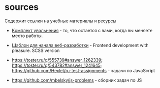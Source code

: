 # sources
Содержит ссылки на учебные материалы и ресурсы

- [Комплект увольнения](https://habr.com/ru/post/434644/) - то, что остается с вами, когда вы меняете место работы.

- [Шаблон для начала веб-разработки](https://github.com/andreyalexeich/gulp-scss-starter) - Frontend development with pleasure. SCSS version
- https://toster.ru/q/555739#answer_1262339; https://toster.ru/q/543782#answer_1241645; https://github.com/Hexlet/ru-test-assignments - задачи по JavaScript
- https://github.com/mbelsky/js-problems - сборник задач по JS
